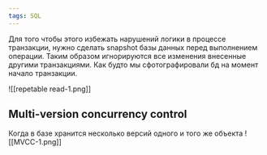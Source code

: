 ```yaml
---
tags: SQL
---
```

Для того чтобы этого избежать нарушений логики в процессе транзакции, нужно сделать snapshot базы данных перед выполнением операции. Таким образом игнорируются все изменения внесенные другими транзакциями. Как будто мы сфотографировали бд на момент начало транзакции.

![[repetable read-1.png]]

## Multi-version concurrency control
Когда в базе хранится несколько версий одного и того же объекта
![[MVCC-1.png]]
